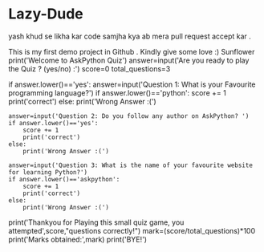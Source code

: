 # Lazy-Dude
yash khud se likha kar code samjha kya ab mera pull request accept kar . 

This is my first demo project in Github . Kindly give some love :)
Sunflower
print('Welcome to AskPython Quiz')
answer=input('Are you ready to play the Quiz ? (yes/no) :')
score=0
total_questions=3
 
if answer.lower()=='yes':
    answer=input('Question 1: What is your Favourite programming language?')
    if answer.lower()=='python':
        score += 1
        print('correct')
    else:
        print('Wrong Answer :(')
 
 
    answer=input('Question 2: Do you follow any author on AskPython? ')
    if answer.lower()=='yes':
        score += 1
        print('correct')
    else:
        print('Wrong Answer :(')
 
    answer=input('Question 3: What is the name of your favourite website for learning Python?')
    if answer.lower()=='askpython':
        score += 1
        print('correct')
    else:
        print('Wrong Answer :(')
 
print('Thankyou for Playing this small quiz game, you attempted',score,"questions correctly!")
mark=(score/total_questions)*100
print('Marks obtained:',mark)
print('BYE!')
